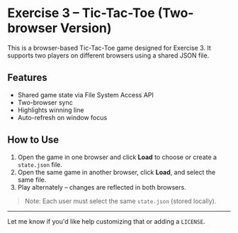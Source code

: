# Exercise 3 – Tic-Tac-Toe (Two-browser Version)

This is a browser-based Tic-Tac-Toe game designed for Exercise 3. It supports two players on different browsers using a shared JSON file.

## Features
- Shared game state via File System Access API
- Two-browser sync
- Highlights winning line
- Auto-refresh on window focus

## How to Use
1. Open the game in one browser and click **Load** to choose or create a `state.json` file.
2. Open the same game in another browser, click **Load**, and select the same file.
3. Play alternately – changes are reflected in both browsers.

> Note: Each user must select the same `state.json` (stored locally).

---

Let me know if you'd like help customizing that or adding a `LICENSE`.
